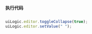 <p class="panel-title"><b>执行代码</b></p>

```javascript

uiLogic.editor.toggleCollapse(true);
uiLogic.editor.setValue(" ");
```
